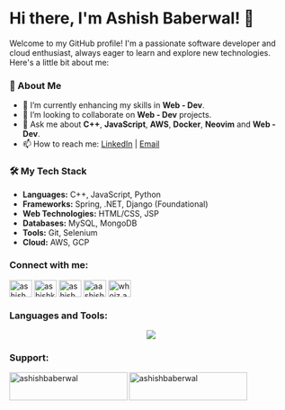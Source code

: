 
<h1> Hi there, I'm Ashish Baberwal! 👋</h1>
Welcome to my GitHub profile! I'm a passionate software developer and cloud enthusiast, always eager to learn and explore new technologies. Here's a little bit about me:


### 🌟 About Me

- 🌱 I’m currently enhancing my skills in **Web - Dev**.
- 👯 I’m looking to collaborate on **Web - Dev** projects.
- 💬 Ask me about **C++**, **JavaScript**, **AWS**, **Docker**, **Neovim** and **Web - Dev**.
- 📫 How to reach me: [LinkedIn](https://linkedin.com/in/ashishbaberwal) | [Email](mailto:ashishkbaberwal@gmail.com)


### 🛠️ My Tech Stack

- **Languages:** C++, JavaScript, Python
- **Frameworks:** Spring, .NET, Django (Foundational)
- **Web Technologies:** HTML/CSS, JSP
- **Databases:** MySQL, MongoDB
- **Tools:** Git, Selenium
- **Cloud:** AWS, GCP


<h3 align="left">Connect with me:</h3>
<p align="left">
<a href="https://dev.to/ashishbaberwal" target="blank"><img align="center" src="https://raw.githubusercontent.com/rahuldkjain/github-profile-readme-generator/master/src/images/icons/Social/devto.svg" alt="ashishbaberwal" height="30" width="40" /></a>
<a href="https://twitter.com/ashishkbaberwal" target="blank"><img align="center" src="https://raw.githubusercontent.com/rahuldkjain/github-profile-readme-generator/master/src/images/icons/Social/twitter.svg" alt="ashishkbaberwal" height="30" width="40" /></a>
<a href="https://linkedin.com/in/ashishbaberwal" target="blank"><img align="center" src="https://raw.githubusercontent.com/rahuldkjain/github-profile-readme-generator/master/src/images/icons/Social/linked-in-alt.svg" alt="ashishbaberwal" height="30" width="40" /></a>
<a href="https://fb.com/aashishbaberwal" target="blank"><img align="center" src="https://raw.githubusercontent.com/rahuldkjain/github-profile-readme-generator/master/src/images/icons/Social/facebook.svg" alt="aashishbaberwal" height="30" width="40" /></a>
<a href="https://instagram.com/whoiz.aashish" target="blank"><img align="center" src="https://raw.githubusercontent.com/rahuldkjain/github-profile-readme-generator/master/src/images/icons/Social/instagram.svg" alt="whoiz.aashish" height="30" width="40" /></a>
</p>

<h3 align="left">Languages and Tools:</h3>
<p align="center">
    <img src="https://skill-icons-v2.vercel.app/api/icons?i=aws,bash,cloudflare,cpp,css,googleanalytics,github,git,figma,expressjs,docker,html,javascript,leetcode,python,nextjs,mysql,mongodb,mongoose,react,solidity,tailwindcss,vite,typescript" />
</p>

<h3 align="left">Support:</h3>
<p><a href="https://www.buymeacoffee.com/ashishbaberwal"> <img align="left" src="https://cdn.buymeacoffee.com/buttons/v2/default-yellow.png" height="50" width="210" alt="ashishbaberwal" /></a><a href="https://ko-fi.com/ashishbaberwal"> <img align="left" src="https://cdn.ko-fi.com/cdn/kofi3.png?v=3" height="50" width="210" alt="ashishbaberwal" /></a></p><br><br><br>



<!--<p><img align="left" src="https://github-readme-stats.vercel.app/api/top-langs?username=ashishbaberwal&show_icons=true&locale=en&layout=compact" alt="ashishbaberwal" /></p>

<p>&nbsp;<img align="center" src="https://github-readme-stats.vercel.app/api?username=ashishbaberwal&show_icons=true&locale=en" alt="ashishbaberwal" /></p>

<p><img align="center" src="https://github-readme-streak-stats.herokuapp.com/?user=ashishbaberwal&" alt="ashishbaberwal" /></p> -->
